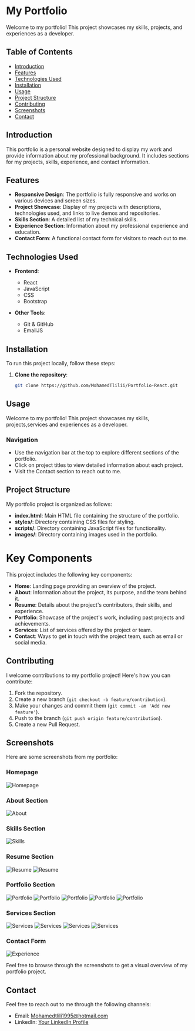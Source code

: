 # My Portfolio

Welcome to my portfolio! This project showcases my skills, projects, and experiences as a developer.

## Table of Contents

- [Introduction](#introduction)
- [Features](#features)
- [Technologies Used](#technologies-used)
- [Installation](#installation)
- [Usage](#usage)
- [Project Structure](#project-structure)
- [Contributing](#contributing)
- [Screenshots](#screenshots)
- [Contact](#contact)

## Introduction

This portfolio is a personal website designed to display my work and provide information about my professional background. It includes sections for my projects, skills, experience, and contact information.

## Features

- **Responsive Design**: The portfolio is fully responsive and works on various devices and screen sizes.
- **Project Showcase**: Display of my projects with descriptions, technologies used, and links to live demos and repositories.
- **Skills Section**: A detailed list of my technical skills.
- **Experience Section**: Information about my professional experience and education.
- **Contact Form**: A functional contact form for visitors to reach out to me.

## Technologies Used

- **Frontend**:
  - React
  - JavaScript
  - CSS
  - Bootstrap

- **Other Tools**:
  - Git & GitHub
  - EmailJS

## Installation

To run this project locally, follow these steps:

1. **Clone the repository**:
   ```sh
   git clone https://github.com/MohamedTlilii/Portfolio-React.git

## Usage

Welcome to my portfolio! This project showcases my skills, projects,services and experiences as a developer.

### Navigation

- Use the navigation bar at the top to explore different sections of the portfolio.
- Click on project titles to view detailed information about each project.
- Visit the Contact section to reach out to me.

## Project Structure

My portfolio project is organized as follows:

- **index.html**: Main HTML file containing the structure of the portfolio.
- **styles/**: Directory containing CSS files for styling.
- **scripts/**: Directory containing JavaScript files for functionality.
- **images/**: Directory containing images used in the portfolio.

# Key Components

This project includes the following key components:

- **Home**: Landing page providing an overview of the project.
- **About**: Information about the project, its purpose, and the team behind it.
- **Resume**: Details about the project's contributors, their skills, and experience.
- **Portfolio**: Showcase of the project's work, including past projects and achievements.
- **Services**: List of services offered by the project or team.
- **Contact**: Ways to get in touch with the project team, such as email or social media.


## Contributing

I welcome contributions to my portfolio project! Here's how you can contribute:

1. Fork the repository.
2. Create a new branch (`git checkout -b feature/contribution`).
3. Make your changes and commit them (`git commit -am 'Add new feature'`).
4. Push to the branch (`git push origin feature/contribution`).
5. Create a new Pull Request.

## Screenshots

Here are some screenshots from my portfolio:

### Homepage

![Homepage](/public/assets/Ss/1.png)

### About Section

![About](/public/assets/Ss/2.png)

### Skills Section

![Skills](/public/assets/Ss/3.png)

### Resume Section

![Resume](/public/assets/Ss/4.png)
![Resume](/public/assets/Ss/5.png)

### Portfolio Section

![Portfolio](/public/assets/Ss/6.png)
![Portfolio](/public/assets/Ss/6.1.png)
![Portfolio](/public/assets/Ss/6.2.png)
![Portfolio](/public/assets/Ss/6.3.png)
![Portfolio](/public/assets/Ss/6.4.png)

### Services Section

![Services](assets/Ss/7.png)
![Services](/public/assets/Ss/7.1.png)
![Services](/public/assets/Ss/7.2.png)
![Services](/public/assets/Ss/7.3.png)

### Contact Form

![Experience](/public/assets/Ss/8.png)

Feel free to browse through the screenshots to get a visual overview of my portfolio project.



## Contact

Feel free to reach out to me through the following channels:

- Email: Mohamedtlili1995@hotmail.com
- LinkedIn: [Your LinkedIn Profile](https://www.linkedin.com/in/mohamed-tlili-959a6917b/)

